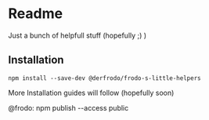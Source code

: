 # Readme
Just a bunch of helpfull stuff (hopefully ;) )
## Installation
```
npm install --save-dev @derfrodo/frodo-s-little-helpers
```


More Installation guides will follow (hopefully soon)

@frodo: npm publish --access public